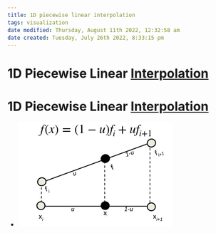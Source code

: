 ```yaml
---
title: 1D piecewise linear interpolation
tags: visualization
date modified: Thursday, August 11th 2022, 12:32:58 am
date created: Tuesday, July 26th 2022, 8:33:15 pm
---
```


# 1D Piecewise Linear [Interpolation](Interpolation.md)

# 1D Piecewise Linear [Interpolation](Interpolation.md)
- ![im](assets/Pasted%20image%2020220411124653.png)


